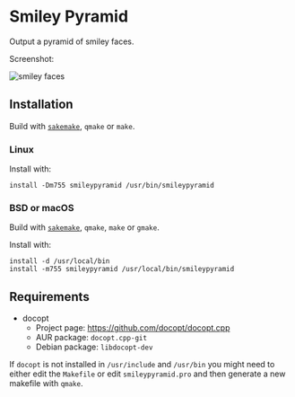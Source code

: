 # Smiley Pyramid

Output a pyramid of smiley faces.

Screenshot:

![smiley faces](/img/screenshot1.png)

## Installation

Build with [`sakemake`](https://github.com/xyproto/sakemake), `qmake` or `make`.

### Linux

Install with:

    install -Dm755 smileypyramid /usr/bin/smileypyramid

### BSD or macOS

Build with [`sakemake`](https://github.com/xyproto/sakemake), `qmake`, `make` or `gmake`.

Install with:

    install -d /usr/local/bin
    install -m755 smileypyramid /usr/local/bin/smileypyramid

## Requirements

* docopt
  - Project page: https://github.com/docopt/docopt.cpp
  - AUR package: `docopt.cpp-git`
  - Debian package: `libdocopt-dev`

If `docopt` is not installed in `/usr/include` and `/usr/bin` you might need to either edit the `Makefile` or edit `smileypyramid.pro` and then generate a new makefile with `qmake`.
